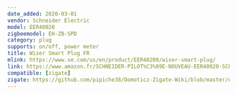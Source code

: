 ```yaml
---
date_added: 2020-03-01
vendor: Schneider Electric
model: EER40020
zigbeemodel: EH-ZB-SPD
category: plug
supports: on/off, power meter
title: Wiser Smart Plug FR
mlink: https://www.se.com/us/en/product/EER40200/wiser-smart-plug/
link: https://www.amazon.fr/SCHNEIDER-PILOT%C3%89E-NOUVEAU-EER40020-SCH-EER40020/dp/B0784HH2HB
compatible: [zigate]
zigate: https://github.com/pipiche38/Domoticz-Zigate-Wiki/blob/master/en-eng/Wiser-Thermostat.md
---
```

